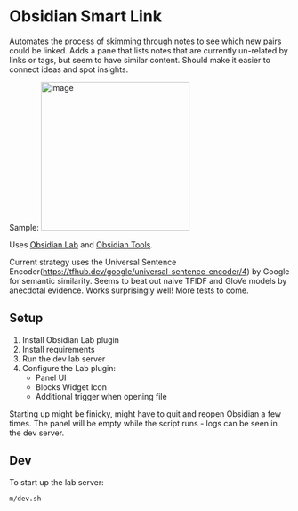 # Obsidian Smart Link

Automates the process of skimming through notes to see which new pairs could be linked. Adds a pane that lists notes that are currently un-related by links or tags, but seem to have similar content. Should make it easier to connect ideas and spot insights.

Sample:
<img width="267" alt="image" src="https://user-images.githubusercontent.com/6496202/161357681-58022a66-bbcb-4c9b-b4b0-f9965c3d7463.png">


Uses [Obsidian Lab](https://github.com/cristianvasquez/obsidian-lab-py) and [Obsidian Tools](https://github.com/mfarragher/obsidiantools).

Current strategy uses the Universal Sentence Encoder(https://tfhub.dev/google/universal-sentence-encoder/4) by Google for semantic similarity. Seems to beat out naive TFIDF and GloVe models by anecdotal evidence. Works surprisingly well! More tests to come.

## Setup

1. Install Obsidian Lab plugin
2. Install requirements
3. Run the dev lab server
4. Configure the Lab plugin:
   - Panel UI
   - Blocks Widget Icon
   - Additional trigger when opening file

Starting up might be finicky, might have to quit and reopen Obsidian a few times. The panel will be empty while the script runs - logs can be seen in the dev server.

## Dev

To start up the lab server:

```
m/dev.sh
```
